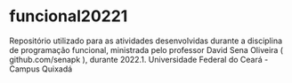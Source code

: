 # funcional20221
Repositório utilizado para as atividades desenvolvidas durante a disciplina de programação funcional, ministrada pelo professor David Sena Oliveira ( github.com/senapk ), durante 2022.1. Universidade Federal do Ceará - Campus Quixadá
